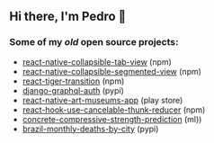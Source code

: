 ## Hi there, I'm Pedro 👋
 
### Some of my _old_ open source projects:

- [react-native-collapsible-tab-view](https://github.com/PedroBern/react-native-collapsible-tab-view) (npm)
- [react-native-collapsible-segmented-view](https://github.com/PedroBern/react-native-collapsible-segmented-view) (npm)
- [react-tiger-transition](https://pedrobern.github.io/react-tiger-transition/) (npm)
- [django-graphql-auth](https://django-graphql-auth.readthedocs.io/en/latest/) (pypi)
- [react-native-art-museums-app](https://github.com/PedroBern/react-native-art-museums-app) (play store)
- [react-hook-use-cancelable-thunk-reducer](https://github.com/PedroBern/react-hook-use-cancelable-thunk-reducer) (npm)
- [concrete-compressive-strength-prediction](https://github.com/PedroBern/concrete-compressive-strength-prediction) (ml))
- [brazil-monthly-deaths-by-city](https://github.com/PedroBern/brazil-monthly-deaths-by-city) (pypi)

<!--
#### :octocat: My GH stats

![Pedro's github stats](https://github-readme-stats.vercel.app/api?username=pedrobern&count_private=true&show_icons=true) 

**PedroBern/pedrobern** is a ✨ _special_ ✨ repository because its `README.md` (this file) appears on your GitHub profile.

Here are some ideas to get you started:

- 🔭 I’m currently working on ...
- 🌱 I’m currently learning ...
- 👯 I’m looking to collaborate on ...
- 🤔 I’m looking for help with ...
- 💬 Ask me about ...
- 📫 How to reach me: ...
- 😄 Pronouns: ...
- ⚡ Fun fact: ...
-->
